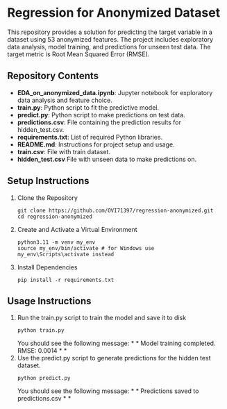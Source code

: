 # Regression for Anonymized Dataset
This repository provides a solution for predicting the target variable in a dataset using 53 anonymized features. The project includes exploratory data analysis, model training, and predictions for unseen test data. The target metric is Root Mean Squared Error (RMSE).
## Repository Contents
- **EDA_on_anonymized_data.ipynb**: Jupyter notebook for exploratory data analysis and feature choice.
- **train.py**: Python script to fit the predictive model.
- **predict.py**: Python script to make predictions on test data.
- **predictions.csv**: File containing the prediction results for hidden_test.csv.
- **requirements.txt**: List of required Python libraries.
- **README.md**: Instructions for project setup and usage.
- **train.csv**: File with train dataset.
- **hidden_test.csv** File with unseen data to make predictions on.
## Setup Instructions
1. Clone the Repository
   ```Shell
   git clone https://github.com/OVI71397/regression-anonymized.git
   cd regression-anonymized
   ```
2. Create and Activate a Virtual Environment
   ```Shell
   python3.11 -m venv my_env
   source my_env/bin/activate # for Windows use my_env\Scripts\activate instead
   ```
3. Install Dependencies
   ```Shell
   pip install -r requirements.txt
   ```
## Usage Instructions
1. Run the train.py script to train the model and save it to disk
   ```Shell
   python train.py
   ```
   You should see the following message: * * Model training completed. RMSE: 0.0014 * *
2. Use the predict.py script to generate predictions for the hidden test dataset.
   ```Shell
   python predict.py
   ```
   You should see the following message: * * Predictions saved to predictions.csv * *
